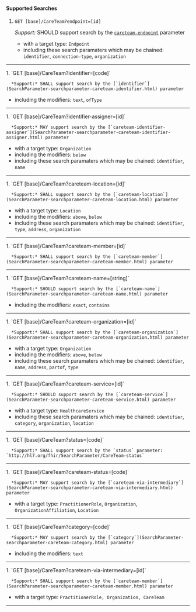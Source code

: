 #### Supported Searches

1. `GET [base]/CareTeam?endpoint=[id]`

      *Support:* SHOULD support search by the [`careteam-endpoint`](SearchParameter-searchparameter-careteam-endpoint.html) parameter
   - with a target type:  `Endpoint`   
   - including these search paramaters which may be chained:  `identifier`, `connection-type`, `organization`
<hr />
1. `GET [base]/CareTeam?identifier=[code]`

      *Support:* SHALL support search by the [`identifier`](SearchParameter-searchparameter-careteam-identifier.html) parameter  
   - including the modifiers:  `text`, `ofType`   
<hr />
1. `GET [base]/CareTeam?identifier-assigner=[id]`

      *Support:* MAY support search by the [`careteam-identifier-assigner`](SearchParameter-searchparameter-careteam-identifier-assigner.html) parameter
   - with a target type:  `Organization`
   - including the modifiers:  `below`  
   - including these search paramaters which may be chained:  `identifier`, `name`
<hr />
1. `GET [base]/CareTeam?careteam-location=[id]`

      *Support:* SHALL support search by the [`careteam-location`](SearchParameter-searchparameter-careteam-location.html) parameter
   - with a target type:  `Location`
   - including the modifiers:  `above`, `below`  
   - including these search paramaters which may be chained:  `identifier`, `type`, `address`, `organization`
<hr />
1. `GET [base]/CareTeam?careteam-member=[id]`

      *Support:* SHALL support search by the [`careteam-member`](SearchParameter-searchparameter-careteam-member.html) parameter
<hr />
1. `GET [base]/CareTeam?careteam-name=[string]`

      *Support:* SHOULD support search by the [`careteam-name`](SearchParameter-searchparameter-careteam-name.html) parameter  
   - including the modifiers:  `exact`, `contains`   
<hr />
1. `GET [base]/CareTeam?careteam-organization=[id]`

      *Support:* SHALL support search by the [`careteam-organization`](SearchParameter-searchparameter-careteam-organization.html) parameter
   - with a target type:  `Organization`
   - including the modifiers:  `above`, `below`  
   - including these search paramaters which may be chained:  `identifier`, `name`, `address`, `partof`, `type`
<hr />
1. `GET [base]/CareTeam?careteam-service=[id]`

      *Support:* SHOULD support search by the [`careteam-service`](SearchParameter-searchparameter-careteam-service.html) parameter
   - with a target type:  `HealthcareService`   
   - including these search paramaters which may be chained:  `identifier`, `category`, `organization`, `location`
<hr />
1. `GET [base]/CareTeam?status=[code]`

      *Support:* SHALL support search by the `status` parameter: `http://hl7.org/fhir/SearchParameter/CareTeam-status`
<hr />
1. `GET [base]/CareTeam?careteam-status=[code]`

      *Support:* MAY support search by the [`careteam-via-intermediary`](SearchParameter-searchparameter-careteam-via-intermediary.html) parameter
   - with a target type:  `PractitionerRole`, `Organization`, `OrganizationAffiliation`, `Location`    
<hr />
1. `GET [base]/CareTeam?category=[code]`

      *Support:* MAY support search by the [`category`](SearchParameter-searchparameter-careteam-category.html) parameter  
   - including the modifiers:  `text`   
<hr />
1. `GET [base]/CareTeam?careteam-via-intermediary=[id]`

      *Support:* SHALL support search by the [`careteam-member`](SearchParameter-searchparameter-careteam-member.html) parameter
   - with a target type:  `PractitionerRole, Organization, CareTeam`    
<hr />
